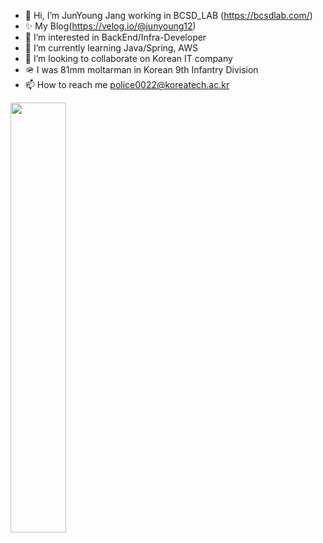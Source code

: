 - 👋 Hi, I’m JunYoung Jang working in BCSD_LAB (https://bcsdlab.com/)
- ✨ My Blog(https://velog.io/@junyoung12)
- 👀 I’m interested in BackEnd/Infra-Developer
- 🌱 I’m currently learning Java/Spring, AWS
- 💞️ I’m looking to collaborate on Korean IT company
- 🪖 I was 81mm moltarman in Korean 9th Infantry Division
- 📫 How to reach me police0022@koreatech.ac.kr

<!---
johnny19991006/johnny19991006 is a ✨ special ✨ repository because its `README.md` (this file) appears on your GitHub profile.
You can click the Preview link to take a look at your changes.
--->

<a href="https://github.com/johnny19991006">
  <img src="https://github-readme-stats.vercel.app/api?username=johnny19991006&theme=tokyonight&show_icons=true" width="42%" />
</a>
